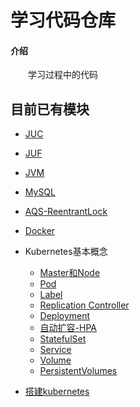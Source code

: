 # 学习代码仓库

#### 介绍
  &emsp;&emsp;学习过程中的代码

## 目前已有模块
  - [JUC](/juc/README.md)
  - [JUF](/juf/README.md)
  - [JVM](/jvm/README.md)
  - [MySQL](/mysql/README.md)
  - [AQS-ReentrantLock](juc/AQS-ReentrantLock.md)  
  - [Docker](study-notes/docker.md)  
  - Kubernetes基本概念
    + [Master和Node](study-notes/kubernetes/Master和Node.md)
    + [Pod](study-notes/kubernetes/Pod.md)
    + [Label](study-notes/kubernetes/Label.md)
    + [Replication Controller](study-notes/kubernetes/Replication%20Controller.md)
    + [Deployment](study-notes/kubernetes/Deployment.md)
    + [自动扩容-HPA](study-notes/kubernetes/HPA.md)
    + [StatefulSet](study-notes/kubernetes/StatefulSet.md)
    + [Service](study-notes/kubernetes/Service.md)
    + [Volume](study-notes/kubernetes/Volume.md)
    + [PersistentVolumes](study-notes/kubernetes/PersistentVolumes.md)
  
  - [搭建kubernetes](study-notes/kubernetes/搭建kubernetes.md)
